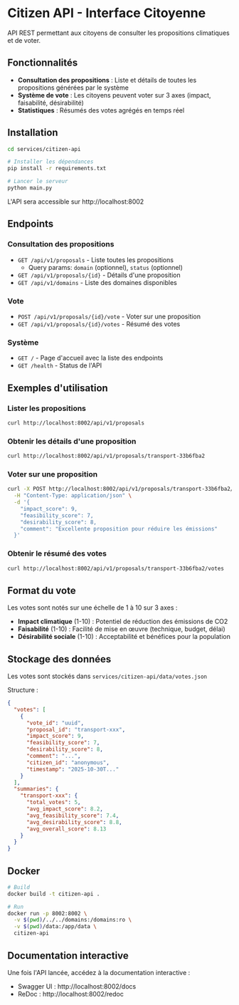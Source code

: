 # Citizen API - Interface Citoyenne

API REST permettant aux citoyens de consulter les propositions climatiques et de voter.

## Fonctionnalités

- **Consultation des propositions** : Liste et détails de toutes les propositions générées par le système
- **Système de vote** : Les citoyens peuvent voter sur 3 axes (impact, faisabilité, désirabilité)
- **Statistiques** : Résumés des votes agrégés en temps réel

## Installation

```bash
cd services/citizen-api

# Installer les dépendances
pip install -r requirements.txt

# Lancer le serveur
python main.py
```

L'API sera accessible sur http://localhost:8002

## Endpoints

### Consultation des propositions

- `GET /api/v1/proposals` - Liste toutes les propositions
  - Query params: `domain` (optionnel), `status` (optionnel)
- `GET /api/v1/proposals/{id}` - Détails d'une proposition
- `GET /api/v1/domains` - Liste des domaines disponibles

### Vote

- `POST /api/v1/proposals/{id}/vote` - Voter sur une proposition
- `GET /api/v1/proposals/{id}/votes` - Résumé des votes

### Système

- `GET /` - Page d'accueil avec la liste des endpoints
- `GET /health` - Status de l'API

## Exemples d'utilisation

### Lister les propositions

```bash
curl http://localhost:8002/api/v1/proposals
```

### Obtenir les détails d'une proposition

```bash
curl http://localhost:8002/api/v1/proposals/transport-33b6fba2
```

### Voter sur une proposition

```bash
curl -X POST http://localhost:8002/api/v1/proposals/transport-33b6fba2/vote \
  -H "Content-Type: application/json" \
  -d '{
    "impact_score": 9,
    "feasibility_score": 7,
    "desirability_score": 8,
    "comment": "Excellente proposition pour réduire les émissions"
  }'
```

### Obtenir le résumé des votes

```bash
curl http://localhost:8002/api/v1/proposals/transport-33b6fba2/votes
```

## Format du vote

Les votes sont notés sur une échelle de 1 à 10 sur 3 axes :

- **Impact climatique** (1-10) : Potentiel de réduction des émissions de CO2
- **Faisabilité** (1-10) : Facilité de mise en œuvre (technique, budget, délai)
- **Désirabilité sociale** (1-10) : Acceptabilité et bénéfices pour la population

## Stockage des données

Les votes sont stockés dans `services/citizen-api/data/votes.json`

Structure :
```json
{
  "votes": [
    {
      "vote_id": "uuid",
      "proposal_id": "transport-xxx",
      "impact_score": 9,
      "feasibility_score": 7,
      "desirability_score": 8,
      "comment": "...",
      "citizen_id": "anonymous",
      "timestamp": "2025-10-30T..."
    }
  ],
  "summaries": {
    "transport-xxx": {
      "total_votes": 5,
      "avg_impact_score": 8.2,
      "avg_feasibility_score": 7.4,
      "avg_desirability_score": 8.8,
      "avg_overall_score": 8.13
    }
  }
}
```

## Docker

```bash
# Build
docker build -t citizen-api .

# Run
docker run -p 8002:8002 \
  -v $(pwd)/../../domains:/domains:ro \
  -v $(pwd)/data:/app/data \
  citizen-api
```

## Documentation interactive

Une fois l'API lancée, accédez à la documentation interactive :

- Swagger UI : http://localhost:8002/docs
- ReDoc : http://localhost:8002/redoc

